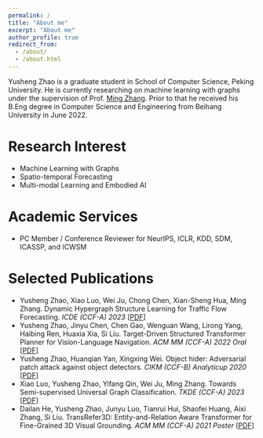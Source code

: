 ```yaml
---
permalink: /
title: "About me"
excerpt: "About me"
author_profile: true
redirect_from: 
  - /about/
  - /about.html
---
```


Yusheng Zhao is a graduate student in School of Computer Science, Peking University. He is currently researching on machine learning with graphs under the supervision of Prof. [Ming Zhang](http://net.pku.edu.cn/dlib/mzhang/). Prior to that he received his B.Eng degree in Computer Science and Engineering from Beihang University in June 2022.


Research Interest
======
* Machine Learning with Graphs
* Spatio-temporal Forecasting
* Multi-modal Learning and Embodied AI


<!-- <span style="color:red">News</span>
======
 -->

Academic Services
===
* PC Member / Conference Reviewer for NeurIPS, ICLR, KDD, SDM, ICASSP, and ICWSM


Selected Publications
======
* Yusheng Zhao, Xiao Luo, Wei Ju, Chong Chen, Xian-Sheng Hua, Ming Zhang. Dynamic Hypergraph Structure Learning for Traffic Flow Forecasting. *ICDE (CCF-A) 2023* [[PDF]](https://arxiv.org/pdf/2309.12028.pdf)
* Yusheng Zhao, Jinyu Chen, Chen Gao, Wenguan Wang, Lirong Yang, Haibing Ren, Huaxia Xia, Si Liu. Target-Driven Structured Transformer Planner for Vision-Language Navigation. *ACM MM (CCF-A) 2022 Oral* [[PDF]](https://arxiv.org/pdf/2207.11201.pdf)
* Yusheng Zhao, Huanqian Yan, Xingxing Wei. Object hider: Adversarial patch attack against object detectors. *CIKM (CCF-B) Analyticup 2020* [[PDF]](https://arxiv.org/pdf/2010.14974.pdf)
* Xiao Luo, Yusheng Zhao, Yifang Qin, Wei Ju, Ming Zhang. Towards Semi-supervised Universal Graph Classification. *TKDE (CCF-A) 2023* [[PDF]](https://arxiv.org/pdf/2305.19598.pdf)
* Dailan He, Yusheng Zhao, Junyu Luo, Tianrui Hui, Shaofei Huang, Aixi Zhang, Si Liu. TransRefer3D: Entity-and-Relation Aware Transformer for Fine-Grained 3D Visual Grounding. *ACM MM (CCF-A) 2021 Poster* [[PDF]](https://arxiv.org/pdf/2108.02388.pdf)

